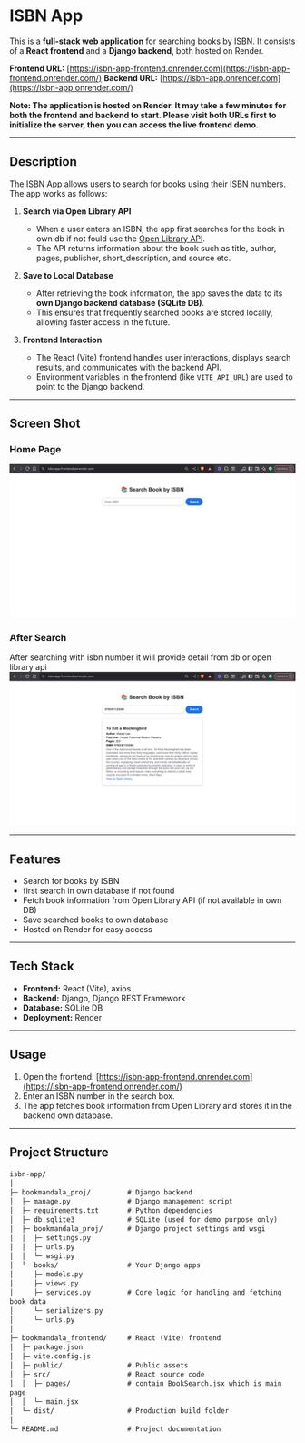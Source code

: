 # ISBN App

This is a **full-stack web application** for searching books by ISBN. It consists of a **React frontend** and a **Django backend**, both hosted on Render.

**Frontend URL:** [https://isbn-app-frontend.onrender.com](https://isbn-app-frontend.onrender.com/)
**Backend URL:** [https://isbn-app.onrender.com](https://isbn-app.onrender.com/)

**Note: The application is hosted on Render. It may take a few minutes for both the frontend and backend to start. Please visit both URLs first to initialize the server, then you can access the live frontend demo.**

---

## Description

The ISBN App allows users to search for books using their ISBN numbers. The app works as follows:

1. **Search via Open Library API**

   * When a user enters an ISBN, the app first searches for the book in own db if not fould use the [Open Library API](https://openlibrary.org/developers/api).
   * The API returns information about the book such as title, author, pages, publisher, short_description, and source etc.

2. **Save to Local Database**

   * After retrieving the book information, the app saves the data to its **own Django backend database (SQLite DB)**.
   * This ensures that frequently searched books are stored locally, allowing faster access in the future.

3. **Frontend Interaction**

   * The React (Vite) frontend handles user interactions, displays search results, and communicates with the backend API.
   * Environment variables in the frontend (like `VITE_API_URL`) are used to point to the Django backend.

---
## Screen Shot
### Home Page
![home page](./screen_shot/home_page.png)

### After Search
After searching with isbn number it will provide detail from db or open library api
![after search page](./screen_shot/after_search.png)

---

## Features

* Search for books by ISBN
* first search in own database if not found
* Fetch book information from Open Library API (if not available in own DB)
* Save searched books to own database
* Hosted on Render for easy access

---

## Tech Stack

* **Frontend:** React (Vite), axios
* **Backend:** Django, Django REST Framework
* **Database:** SQLite DB
* **Deployment:** Render

---

## Usage

1. Open the frontend: [https://isbn-app-frontend.onrender.com](https://isbn-app-frontend.onrender.com/)
2. Enter an ISBN number in the search box.
3. The app fetches book information from Open Library and stores it in the backend own database.

--- 

## Project Structure

```
isbn-app/
│
├─ bookmandala_proj/         # Django backend
│  ├─ manage.py              # Django management script
│  ├─ requirements.txt       # Python dependencies
│  ├─ db.sqlite3             # SQLite (used for demo purpose only)
│  ├─ bookmandala_proj/      # Django project settings and wsgi
│  │  ├─ settings.py
│  │  ├─ urls.py
│  │  └─ wsgi.py
│  └─ books/                 # Your Django apps
│     ├─ models.py
│     ├─ views.py
│     ├─ services.py         # Core logic for handling and fetching book data
│     └─ serializers.py
│     └─ urls.py
│
├─ bookmandala_frontend/     # React (Vite) frontend
│  ├─ package.json
│  ├─ vite.config.js
│  ├─ public/                # Public assets
│  ├─ src/                   # React source code
│  │  ├─ pages/              # contain BookSearch.jsx which is main page
│  │  └─ main.jsx
│  └─ dist/                  # Production build folder
│
└─ README.md                 # Project documentation
```

